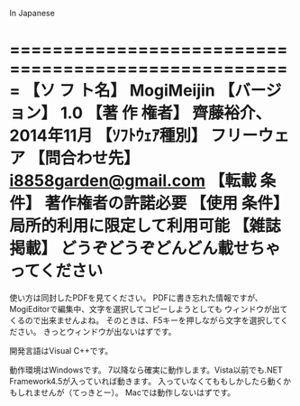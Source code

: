 In Japanese

=====================================================
【ソ フ ト名】 MogiMeijin
【バージョン】 1.0
【著 作 権者】 齊藤裕介、2014年11月
【ｿﾌﾄｳｪｱ種別】 フリーウェア
【問合わせ先】 i8858garden@gmail.com
【転載  条件】 著作権者の許諾必要
【使用  条件】 局所的利用に限定して利用可能
【雑誌  掲載】 どうぞどうぞどんどん載せちゃってください
=====================================================

使い方は同封したPDFを見てください。
PDFに書き忘れた情報ですが、
MogiEditorで編集中、文字を選択してコピーしようとしても
ウィンドウが出てくるので出来ませんよね。
そのときは、F5キーを押しながら文字を選択してください。
きっとウィンドウが出ないはずです。

開発言語はVisual C++です。

動作環境はWindowsです。
7以降なら確実に動作します。Vista以前でも.NET Framework4.5が入っていれば動きます。
入っていなくてももしかしたら動くかもしれませんが（てっきとー）。
Macでは動作しないはずです。
